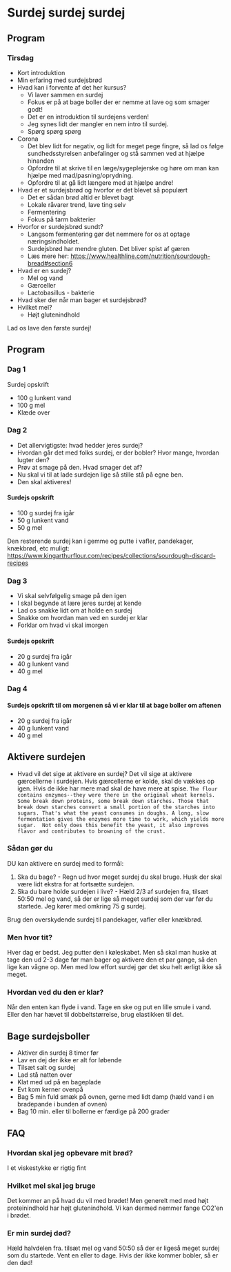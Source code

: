 # Surdej surdej surdej

## Program

### Tirsdag
- Kort introduktion
- Min erfaring med surdejsbrød
- Hvad kan i forvente af det her kursus?
  - Vi laver sammen en surdej
  - Fokus er på at bage boller der er nemme at lave og som smager godt!
  - Det er en introduktion til surdejens verden!
  - Jeg synes lidt der mangler en nem intro til surdej.
  - Spørg spørg spørg
- Corona
  - Det blev lidt for negativ, og lidt for meget pege fingre, så lad os følge sundhedsstyrelsen anbefalinger og stå sammen ved at  hjælpe hinanden
  - Opfordre til at skrive til en læge/sygeplejerske og høre om man kan hjælpe med mad/pasning/oprydning.
  - Opfordre til at gå lidt længere med at hjælpe andre!
- Hvad er et surdejsbrød og hvorfor er det blevet så populært
  - Det er sådan brød altid er blevet bagt
  - Lokale råvarer trend, lave ting selv
  - Fermentering
  - Fokus på tarm bakterier
- Hvorfor er surdejsbrød sundt?
  - Langsom fermentering gør det nemmere for os at optage næringsindholdet. 
  - Surdejsbrød har mendre gluten. Det bliver spist af gæren
  - Læs mere her: https://www.healthline.com/nutrition/sourdough-bread#section6
- Hvad er en surdej? 
  - Mel og vand
  - Gærceller
  - Lactobasillus - bakterie
- Hvad sker der når man bager et surdejsbrød?
- Hvilket mel?
  - Højt glutenindhold
 
Lad os lave den første surdej!

## Program
### Dag 1
Surdej opskrift
  - 100 g lunkent vand
  - 100 g mel
  - Klæde over

### Dag 2
- Det allervigtigste: hvad hedder jeres surdej?
- Hvordan går det med folks surdej, er der bobler? Hvor mange, hvordan lugter den?
- Prøv at smage på den. Hvad smager det af?
- Nu skal vi til at lade surdejen lige så stille stå på egne ben. 
- Den skal aktiveres! 

#### Surdejs opskrift
  - 100 g surdej fra igår
  - 50 g lunkent vand
  - 50 g mel

Den resterende surdej kan i gemme og putte i vafler, pandekager, knækbrød, etc muligt: https://www.kingarthurflour.com/recipes/collections/sourdough-discard-recipes

### Dag 3
- Vi skal selvfølgelig smage på den igen
- I skal begynde at lære jeres surdej at kende
- Lad os snakke lidt om at holde en surdej
- Snakke om hvordan man ved en surdej er klar
- Forklar om hvad vi skal imorgen

#### Surdejs opskrift
  - 20 g surdej fra igår
  - 40 g lunkent vand
  - 40 g mel

### Dag 4

#### Surdejs opskrift til om morgenen så vi er klar til at bage boller om aftenen
  - 20 g surdej fra igår
  - 40 g lunkent vand
  - 40 g mel


## Aktivere surdejen

- Hvad vil det sige at aktivere en surdej?
Det vil sige at aktivere gærcellerne i surdejen. Hvis gærcellerne er kolde, skal de vækkes op igen. Hvis de ikke har mere mad skal de have mere at spise. 
`The flour contains enzymes--they were there in the original wheat kernels.  Some break down proteins, some break down starches. Those that break down starches convert a small portion of the starches into sugars. That's what the yeast consumes in doughs. A long, slow fermentation gives the enzymes more time to work, which yields more sugar.  Not only does this benefit the yeast, it also improves flavor and contributes to browning of the crust. `


### Sådan gør du
DU kan aktivere en surdej med to formål:
  1. Ska du bage?
    - Regn ud hvor meget surdej du skal bruge. Husk der skal være lidt ekstra for at fortsætte surdejen.
  2. Ska du bare holde surdejen i live?
    - Hæld 2/3 af surdejen fra, tilsæt 50:50 mel og vand, så der er lige så meget surdej som der var før du startede. Jeg kører med omkring 75 g surdej.
    
Brug den overskydende surdej til pandekager, vafler eller knækbrød.

### Men hvor tit?
Hver dag er bedst. Jeg putter den i køleskabet. Men så skal man huske at tage den ud 2-3 dage før man bager og aktivere den et par gange, så den lige kan vågne op. Men med low effort surdej gør det sku helt ærligt ikke så meget.

### Hvordan ved du den er klar?
Når den enten kan flyde i vand. Tage en ske og put en lille smule i vand. Eller den har hævet til dobbeltstørrelse, brug elastikken til det.


## Bage surdejsboller
- Aktiver din surdej 8 timer før
- Lav en dej der ikke er alt for løbende
- Tilsæt salt og surdej
- Lad stå natten over
- Klat med ud på en bageplade
- Evt kom kerner ovenpå
- Bag 5 min fuld smæk på ovnen, gerne med lidt damp (hæld vand i en bradepande i bunden af ovnen)
- Bag 10 min. eller til bollerne er færdige på 200 grader
  

## FAQ

### Hvordan skal jeg opbevare mit brød?
I et viskestykke er rigtig fint

### Hvilket mel skal jeg bruge
Det kommer an på hvad du vil med brødet! Men generelt med med højt proteinindhold har højt glutenindhold. Vi kan dermed nemmer fange CO2'en i brødet.

### Er min surdej død?
Hæld halvdelen fra. tilsæt mel og vand 50:50 så der er ligeså meget surdej som du startede. Vent en eller to dage. Hvis der ikke kommer bobler, så er den død! 

### 

